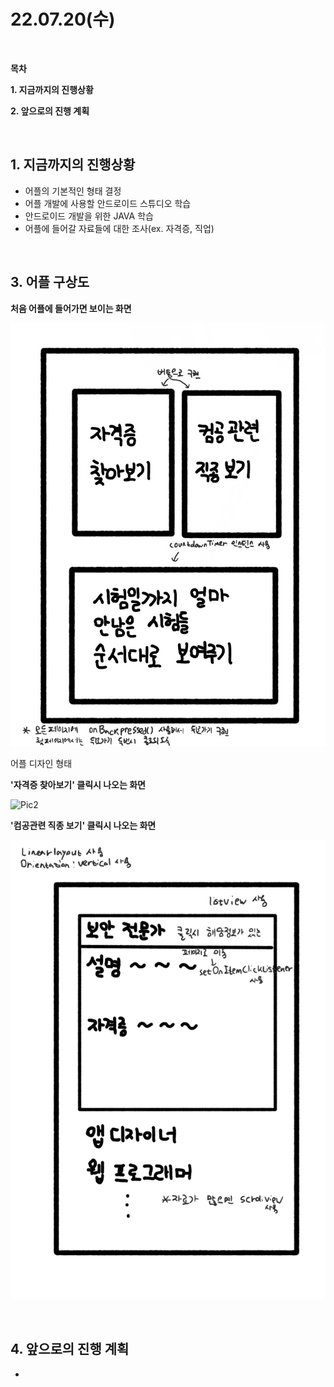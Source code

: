 # **22.07.20(수)**

<br/>

**목차**

**1. 지금까지의 진행상황**

**2. 앞으로의 진행 계획**

<br/>

## **1. 지금까지의 진행상황**

- 어플의 기본적인 형태 결정
- 어플 개발에 사용할 안드로이드 스튜디오 학습
- 안드로이드 개발을 위한 JAVA 학습
- 어플에 들어갈 자료들에 대한 조사(ex. 자격증, 직업)
<br/>

## **3. 어플 구상도**

**처음 어플에 들어가면 보이는 화면**

![Pic4](./pic/secondmd_4.jpg)

어플 디자인 형태


**'자격증 찾아보기' 클릭시 나오는 화면**

![Pic2](./pic/secondmd_3.png)



**'컴공관련 직종 보기' 클릭시 나오는 화면**

![Pic](./pic/secondmd_1.png)


<br/>

## **4. 앞으로의 진행 계획**

- 

<br/>
